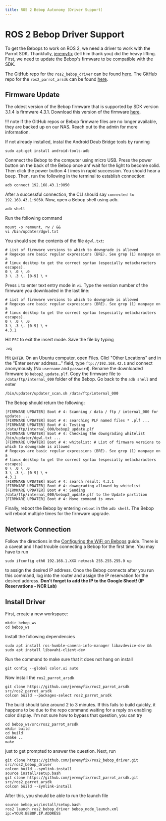 ```yaml
---
title: ROS 2 Bebop Autonomy (Driver Support)
---
```


# ROS 2 Bebop Driver Support

To get the Bebops to work on ROS 2, we need a driver to work with the Parrot SDK. Thankfully, [jeremyfix](https://github.com/jeremyfix) (tell him thank you) did the heavy lifting. First, we need to update the Bebop's firmware to be compatible with the SDK.

The GitHub repo for the `ros2_bebop_driver` can be found [here](https://github.com/jeremyfix/ros2_bebop_driver?tab=readme-ov-file). The GitHub repo for the `ros2_parrot_arsdk` can be found [here](https://github.com/jeremyfix/ros2_parrot_arsdk).

## Firmware Update

The oldest version of the Bebop firmware that is supported by SDK version 3.1.4 is firmware 4.3.1. Download this version of the firmware [here](https://github-wiki-see.page/m/uavpal/beboptwo4g/wiki/Manual-firmware-upgrade-and-downgrade-of-Parrot-Bebop-2).

!!! note
	If the GitHub repos or Bebop firmware files are no longer available, they are backed up on our NAS. Reach out to the admin for more information.

If not already installed, instal the Android Deub Bridge tools by running

```
sudo apt-get install android-tools-adb
```

Connnect the Bebop to the computer using micro USB. Press the power button on the back of the Bebop once anf wait for the light to become solid. Then click the power button 4 t imes in rapid succession. You should hear a beep. Then, run the following in the terminal to establish connection:

```
adb connect 192.168.43.1:9050
```

After a successful connection, the CLI should say `connected to 192.168.43.1:9050`. Now, open a Bebop shell using adb.

```
adb shell
```

Run the following command

```
mount -o remount, rw / &&
vi /bin/updater/dgwl.txt
```

You should see the contents of the file `dgwl.txt`:

```
# List of firmware versions to which to downgrade is allowed
# Regexps are basic regular expressions (BRE). See grep (1) manpage on a
# linux desktop to get the correct syntax (especially metacharacters escapes).
0 \ .0 \ .0
3 \ .3 \. [0-9] \ +
```

Press `i` to enter text entry mode in `vi`. Type the version number of the firmware you downloaded in the last line:

```
# List of firmware versions to which to downgrade is allowed
# Regexps are basic regular expressions (BRE). See grep (1) manpage on a
# linux desktop to get the correct syntax (especially metacharacters escapes).
0 \ .0 \ .0
3 \ .3 \. [0-9] \ +
4.3.1
```

Hit `ESC` to exit the insert mode. Save the file by typing

```
:wq
```

Hit `ENTER`. On an Ubuntu computer, open Files. Clicl "Other Locations" and in the "Enter server address..." field, type `ftp://192.168.42.1` and connect anonymously (No `username` and `password`). Rename the downloaded firmware to `bebop2_update.plf`. Copy the firmware file to `/data/ftp/internal_000` folder of the Bebop. Go back to the `adb shell` and enter

```
/bin/updater/updater_scan.sh /data/ftp/internal_000
```

The Bebop should return the following:

```
[FIRMWARE UPDATER] Boot # 4: Scanning / data / ftp / internal_000 for updates ...
[FIRMWARE UPDATER] Boot # 4: searching PLF named files * .plf ...
[FIRMWARE UPDATER] Boot # 4: Testing /data/ftp/internal_000/bebop2_update.plf
[FIRMWARE UPDATER] Boot # 4: Checking the downgrading whitelist /bin/updater/dgwl.txt ...
[FIRMWARE UPDATER] Boot # 4: whitelist: # List of firmware versions to which to downgrade is allowed
# Regexps are basic regular expressions (BRE). See grep (1) manpage on a
# linux desktop to get the correct syntax (especially metacharacters escapes).
0 \ .0 \ .0
3 \ .3 \. [0-9] \ +
4.3.1
[FIRMWARE UPDATER] Boot # 4: search result: 4.3.1
[FIRMWARE UPDATER] Boot # 4: downgrading allowed by whitelist
[FIRMWARE UPDATER] Boot # 4: Sending
/data/ftp/internal_000/bebop2_update.plf to the Update partition
[FIRMWARE UPDATER] Boot # 4: Move command is <mv>
```

Finally, reboot the Bebop by entering `reboot` in the `adb shell`. The Bebop will reboot multiple times for the firmware upgrade.

## Network Connection

Follow the directions in the [Configuring the WiFi on Bebops](../parrot/configure-network.md) guide. There is a caveat and I had trouble connecting a Bebop for the first time. You may have to run

```
sudo ifconfig eth0 192.168.1.XXX netmask 255.255.255.0 up
```

to assign the desired IP address. Once the Bebop connects after you run this command, log into the router and assign the IP reservation for the desired address. **Don't forget to add the IP to the Google Sheet! (IP Reservations - NCR Lab)**

## Install Driver

First, create a new workspace:

```
mkdir bebop_ws
cd bebop_ws
```

Install the following dependencies

```
sudo apt install ros-humble-camera-info-manager libavdevice-dev && sudo apt install libavahi-client-dev

```

Run the command to make sure that it does not hang on install

```
git config --global color.ui auto
```

Now install the `ros2_parrot_arsdk`

```
git clone https://github.com/jeremyfix/ros2_parrot_arsdk src/ros2_parrot_arsdk
colcon build --packages-select ros2_parrot_arsdk
```

The build should take around 2 to 3 minutes. If this fails to build quickly, it happens to be due to the repo command waiting for a reply on enabling color display. I'm not sure how to bypass that question, you can try

```
cd bebop_ws/src/ros2_parrot_arsdk
mkdir build
cd build
cmake ..
make
```

just to get prompted to answer the question. Next, run

```
git clone https://github.com/jeremyfix/ros2_bebop_driver.git src/ros2_bebop_driver
colcon build --symlink-install
source install/setup.bash
git clone https://github.com/jeremyfix/ros2_parrot_arsdk.git src/ros2_parrot_arsdk
colcon build --symlink-install
```

After this, you should be able to run the launch file

```
source bebop_ws/install/setup.bash
ros2 launch ros2_bebop_driver bebop_node_launch.xml ip:=YOUR.BEBOP.IP.ADDRESS
```
